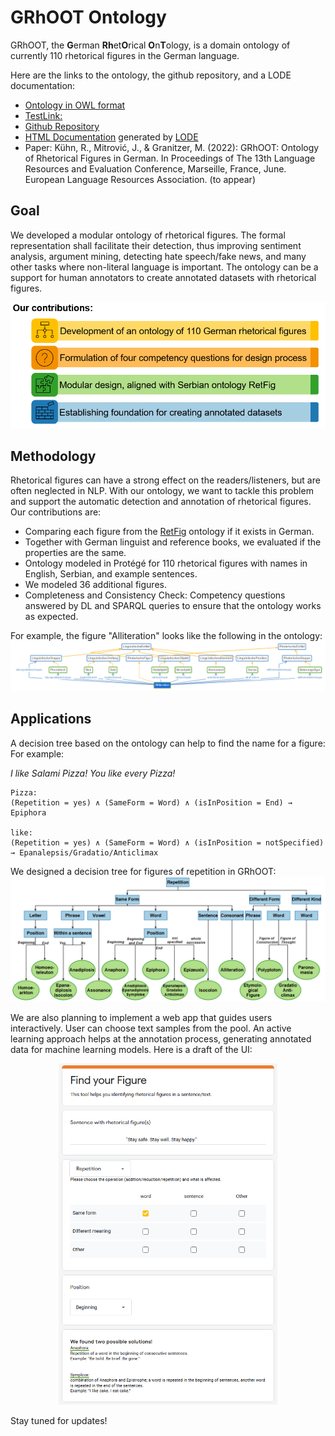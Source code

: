 # GRhOOT Ontology

GRhOOT, the **G**erman **Rh**et**O**rical **O**n**T**ology, is a domain ontology of currently 110 rhetorical figures in the German language.

Here are the links to the ontology, the github repository, and a LODE documentation:
* [Ontology in OWL format](https://ramonakuehn.de/grhoot.owl)
* [TestLink:](https://github.com/kuehnram/GRhOOT-Ontology/blob/main/grhoot.owl)
* [Github Repository](https://github.com/kuehnram/GRhOOT-Ontology) 
* [HTML Documentation](https://ramonakuehn.de/grhoot_documentation.htm) generated by [LODE](https://essepuntato.it/lode/)
* Paper: Kühn, R., Mitrović, J., & Granitzer, M. (2022): GRhOOT: Ontology of Rhetorical Figures in German. In Proceedings of The 13th Language Resources and Evaluation Conference, Marseille, France, June. European Language Resources Association. (to appear)

## Goal
We developed a modular ontology of rhetorical figures.
The formal representation shall facilitate their detection, thus improving sentiment analysis, argument mining, detecting hate speech/fake news, and many other tasks where non-literal language is important.
The ontology can be a support for human annotators to create annotated datasets with rhetorical figures.

<img width="550" src="/img/websitecontribution.PNG">

## Methodology
Rhetorical figures can have a strong effect on the readers/listeners, but are often neglected in NLP. With our ontology, we want to tackle this problem and support the automatic detection and annotation of rhetorical figures. Our contributions are:

* Comparing each figure from the [RetFig](https://link.springer.com/chapter/10.1007/978-3-642-40585-3_49) ontology if it exists in German.
* Together with German linguist and reference books, we evaluated if the properties are the same.
* Ontology modeled in Protégé for 110 rhetorical figures with names in English, Serbian, and example sentences.
* We modeled 36 additional figures.
* Completeness and Consistency Check: Competency questions answered by DL and SPARQL queries to ensure that the ontology works as expected.

For example, the figure "Alliteration" looks like the following in the ontology:
![Alliteration](/img/AlliterationNeu.PNG)



## Applications
A decision tree based on the ontology can help to find the name for a figure:
For example: 

*I like Salami Pizza! You like every Pizza!*

    Pizza:
    (Repetition = yes) ∧ (SameForm = Word) ∧ (isInPosition = End) → Epiphora

    like:
    (Repetition = yes) ∧ (SameForm = Word) ∧ (isInPosition = notSpecified) 
    → Epanalepsis/Gradatio/Anticlimax

We designed a decision tree for figures of repetition in GRhOOT:
![DecisionTree](/img/DecisionTree.PNG)


We are also planning to implement a web app that guides users interactively. User can choose text samples from the pool. An active learning approach helps at the annotation process, generating annotated data for machine learning models. Here is a draft of the UI:

<p align="center">
  <img width="350" src="/img/Webapp.PNG">
</p>

Stay tuned for updates!

